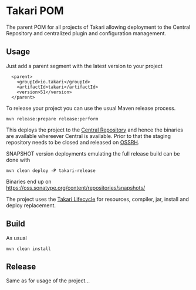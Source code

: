 # Takari POM

The parent POM for all projects of Takari allowing deployment to the Central
Repository and centralized plugin and configuration management.

## Usage

Just add a parent segment with the latest version to your project

```
  <parent>
    <groupId>io.takari</groupId>
    <artifactId>takari</artifactId>
    <version>51</version>
  </parent>
```

To release your project you can use the usual Maven release process.

```
mvn release:prepare release:perform
```

This deploys the project to the
[Central Repository](http://central.sonatype.org/) and hence the
binaries are available whereever Central is available. Prior to that the staging
repository needs to be closed and released on [OSSRH](https://oss.sonatype.org/).

SNAPSHOT version deployments emulating the full release build can be done with

```
mvn clean deploy -P takari-release
```

Binaries end up on https://oss.sonatype.org/content/repositories/snapshots/

The project uses the 
[Takari Lifecycle](http://takari.io/book/40-lifecycle.html) for resources,
compiler, jar, install and deploy replacement. 

## Build

As usual

```
mvn clean install
```

## Release

Same as for usage of the project...

